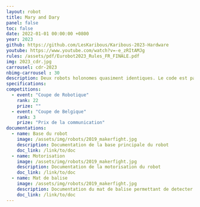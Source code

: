 ```yaml
---
layout: robot
title: Mary and Dary
panel: false
toc: false
date: 2022-01-01 00:00:00 +0800
year: 2023
github: https://github.com/LesKaribous/Karibous-2023-Hardware
youtube: https://www.youtube.com/watch?v=-e_zRItAMJg
rules: /assets/pdf/Eurobot2023_Rules_FR_FINALE.pdf
img: 2023_cdr.jpg
carrousel: cdr-2023
nbimg-carrousel : 30
description: Deux robots holonomes quasiment identiques. Le code est partagé entre les deux robots ainsi que l'ensemble de l'architecture software et materiel.
specifications: 
competitions:
  - event: "Coupe de Robotique"
    rank: 22
    prize: ""
  - event: "Coupe de Belgique"
    rank: 3
    prize: "Prix de la communication"
documentations:
  - name: Base du robot
    image: /assets/img/robots/2019_makerfight.jpg
    description: Documentation de la base principale du robot
    doc_link: /link/to/doc
  - name: Motorisation
    image: /assets/img/robots/2019_makerfight.jpg
    description: Documentation de la motorisation du robot
    doc_link: /link/to/doc
  - name: Mat de balise
    image: /assets/img/robots/2019_makerfight.jpg
    description: Documentation du mat de balise permettant de detecter l'adversaire
    doc_link: /link/to/doc
---
```



